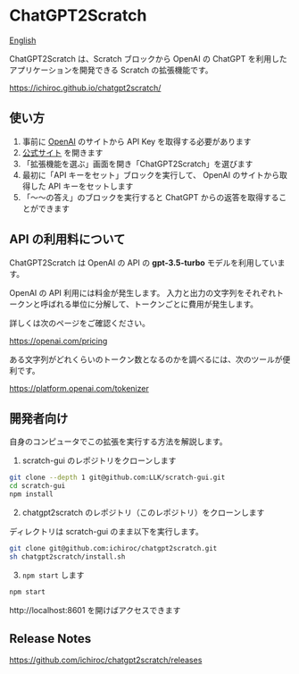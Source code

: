 # ChatGPT2Scratch

[English](README.md)

ChatGPT2Scratch は、Scratch ブロックから OpenAI の ChatGPT を利用したアプリケーションを開発できる Scratch の拡張機能です。

https://ichiroc.github.io/chatgpt2scratch/

## 使い方

1. 事前に [OpenAI](https://openai.com/) のサイトから API Key を取得する必要があります
2. [公式サイト](https://ichiroc.github.io/chatgpt2scratch/) を開きます
3. 「拡張機能を選ぶ」画面を開き「ChatGPT2Scratch」を選びます
4. 最初に「API キーをセット」ブロックを実行して、 OpenAI のサイトから取得した API キーをセットします
5. 「〜〜の答え」のブロックを実行すると ChatGPT からの返答を取得することができます

## API の利用料について

ChatGPT2Scratch は OpenAI の API の **gpt-3.5-turbo** モデルを利用しています。

OpenAI の API 利用には料金が発生します。
入力と出力の文字列をそれぞれトークンと呼ばれる単位に分解して、トークンごとに費用が発生します。

詳しくは次のページをご確認ください。

https://openai.com/pricing

ある文字列がどれくらいのトークン数となるのかを調べるには、次のツールが便利です。

https://platform.openai.com/tokenizer

## 開発者向け

自身のコンピュータでこの拡張を実行する方法を解説します。

1. scratch-gui のレポジトリをクローンします

```sh
git clone --depth 1 git@github.com:LLK/scratch-gui.git
cd scratch-gui
npm install
```

2. chatgpt2scratch のレポジトリ（このレポジトリ）をクローンします

ディレクトリは scratch-gui のまま以下を実行します。

```sh
git clone git@github.com:ichiroc/chatgpt2scratch.git
sh chatgpt2scratch/install.sh
```

3. `npm start` します

```sh
npm start
```

http://localhost:8601 を開けばアクセスできます

## Release Notes

https://github.com/ichiroc/chatgpt2scratch/releases
